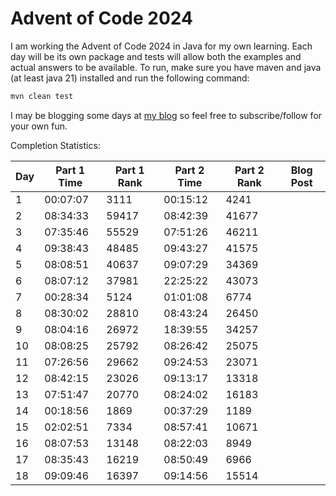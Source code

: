# Advent of Code 2024

I am working the Advent of Code 2024 in Java for my own learning. Each day will be its own package
and tests will allow both the examples and actual answers to be available. To run, make sure you
have maven and java (at least java 21) installed and run the following command:

```sh
mvn clean test
```

I may be blogging some days at [my blog](https://ddellspe.net) so feel free to subscribe/follow for
your own fun.

Completion Statistics:

| Day | Part 1 Time | Part 1 Rank | Part 2 Time | Part 2 Rank | Blog Post |
|-----|-------------|-------------|-------------|-------------|-----------|
| 1   | 00:07:07    | 3111        | 00:15:12    | 4241        |           |
| 2   | 08:34:33    | 59417       | 08:42:39    | 41677       |           |
| 3   | 07:35:46    | 55529       | 07:51:26    | 46211       |           |
| 4   | 09:38:43    | 48485       | 09:43:27    | 41575       |           |
| 5   | 08:08:51    | 40637       | 09:07:29    | 34369       |           |
| 6   | 08:07:12    | 37981       | 22:25:22    | 43073       |           |
| 7   | 00:28:34    | 5124        | 01:01:08    | 6774        |           |
| 8   | 08:30:02    | 28810       | 08:43:24    | 26450       |           |
| 9   | 08:04:16    | 26972       | 18:39:55    | 34257       |           |
| 10  | 08:08:25    | 25792       | 08:26:42    | 25075       |           |
| 11  | 07:26:56    | 29662       | 09:24:53    | 23071       |           |
| 12  | 08:42:15    | 23026       | 09:13:17    | 13318       |           |
| 13  | 07:51:47    | 20770       | 08:24:02    | 16183       |           |
| 14  | 00:18:56    | 1869        | 00:37:29    | 1189        |           |
| 15  | 02:02:51    | 7334        | 08:57:41    | 10671       |           |
| 16  | 08:07:53    | 13148       | 08:22:03    | 8949        |           |
| 17  | 08:35:43    | 16219       | 08:50:49    | 6966        |           |
| 18  | 09:09:46    | 16397       | 09:14:56    | 15514       |           |
